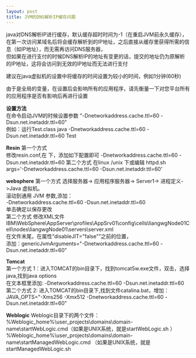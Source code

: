 ```yaml
---
layout: post
title: JVM的DNS解析IP缓存问题
---
```


java对DNS解析IP进行缓存，默认缓存超时时间为-1（在重启JVM前永久缓存），  
在第一次访问某域名后将会缓存解析到的IP地址，之后直接从缓存里获得所需的信息（如IP地址），而无需再访问DNS服务器，  
但如果在进行支付的时候DNS解析IP的地址有变更的话，提交的地址仍为原解析的IP地址，这将会访问到无效的IP地址而无法进行支付  

建议在java虚拟机的设置中将缓存的时间设置为较小的时间，例如1分钟(60秒)  

由于是全局的变量，在设置后会影响所有的应用程序，请先衡量一下对您平台所有的应用程序是否有影响后再进行设置  

<b>设置方法</b>  
在命令启动JVM的时候设置参数
	"-Dnetworkaddress.cache.ttl=60 -Dsun.net.inetaddr.ttl=60"  
例如：运行Test.class
	java -Dnetworkaddress.cache.ttl=60 -Dsun.net.inetaddr.ttl=60 Test  

<b>Resin</b>
第一个方式  
修改resin.conf,在 <server-default>下，添加如下配置即可
	<jvm-arg>-Dnetworkaddress.cache.ttl=60</jvm-arg>
	<jvm-arg>-Dsun.net.inetaddr.ttl=60</jvm-arg>
第二个方式
在linux /unix 下或编辑 httpd.sh  
	args='-Dnetworkaddress.cache.ttl=60 -Dsun.net.inetaddr.ttl=60'  

<b>websphere</b>
第一个方式
选择服务器-> 应用程序服务器-> Server1-> 进程定义->Java 虚拟机。  
滚动到通用 JVM 参数,添加：  
	-Dnetworkaddress.cache.ttl=60 -Dsun.net.inetaddr.ttl=60  
单击确定以保存更改  
第二个方式
修改XML文件  
	IBM\WebSphere\AppServer\profiles\AppSrv01\config\cells\liangwgNode01Cell\nodes\liangwgNode01\servers\server.xml  
在文件末尾，在属性“disableJIT="false"”之前的位置，  
添加：genericJvmArguments="-Dnetworkaddress.cache.ttl=60 -Dsun.net.inetaddr.ttl=60"  

<b>Tomcat</b>  
第一个方式
1：进入TOMCAT的bin目录下，找到tomcat5w.exe文件，双击，选择java,找到java options  
在文本框里添加: 
	-Dnetworkaddress.cache.ttl=60 -Dsun.net.inetaddr.ttl=60  
第二个方式
2: 进入TOMCAT的bin目录下,找到文件catalina.bat，增加：  
	JAVA_OPTS="-Xms256 -Xmx512 -Dnetworkaddress.cache.ttl=60 -Dsun.net.inetaddr.ttl=60"  

<b>Weblogic</b>
Weblogic目录下的两个文件：
	%Weblogic_home%\user_projects\domains\domain-name\startWebLogic.cmd（如果是UNIX系统，就是startWebLogic.sh ）  
	%Weblogic_home%\user_projects\domains\domain-name\startManagedWebLogic.cmd 
	（如果是UNIX系统，就是startManagedWebLogic.sh